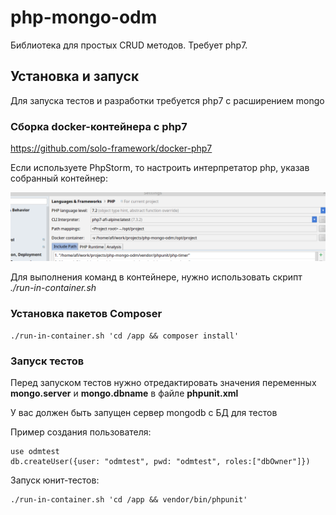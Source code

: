 # php-mongo-odm

Библиотека для простых CRUD методов. Требует php7. 

## Установка и запуск

Для запуска тестов и разработки требуется php7 с расширением mongo

### Сборка docker-контейнера с php7

https://github.com/solo-framework/docker-php7

Если используете PhpStorm, то настроить интерпретатор php, указав собранный контейнер:

![Alt text](interpreter.png?raw=true "Title")

Для выполнения команд в контейнере, нужно использовать скрипт *./run-in-container.sh*


### Установка пакетов Composer
```
./run-in-container.sh 'cd /app && composer install'
```

### Запуск тестов

Перед запуском тестов нужно отредактировать значения переменных **mongo.server** и **mongo.dbname**
в файле **phpunit.xml**

У вас должен быть запущен сервер mongodb с БД для тестов

Пример создания пользователя:

```
use odmtest
db.createUser({user: "odmtest", pwd: "odmtest", roles:["dbOwner"]})
```

Запуск юнит-тестов:

```
./run-in-container.sh 'cd /app && vendor/bin/phpunit'
```